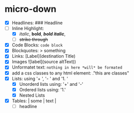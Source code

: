 # micro-down


- [x] Headlines: ### Headline
- [ ] Inline Highlight:
    - [x] *italic*, **bold**, ***bold italic***, 
    - [ ] ~~strike through~~
- [x] Code Blocks: ```code block```
- [x] Blockquotes: > something
- [x] Links: [Label](destination Title)
- [x] Images ![label](source altText))
- [x] Unformatet text: `nothing in here *will* be formated`
- [x] add a css classes to any html element: ."this are classes"
- [x] Lists: using '+ ', '- ' and '1. '
    - [x] Unorderd lists using: '+' and '-'
    - [x] Ordered lists using: '1.'
    - [x] Nested Lists
- [x] Tables: | some | text |
    - [ ] headline
